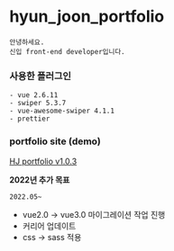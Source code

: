 # hyun_joon_portfolio

```
안녕하세요.
신입 front-end developer입니다.

```

### 사용한 플러그인

```
- vue 2.6.11
- swiper 5.3.7
- vue-awesome-swiper 4.1.1
- prettier

```

### portfolio site (demo)

[HJ portfolio v1.0.3](https://haryan248.github.io/hyun_joon_portfolio/)

**2022년 추가 목표**

`2022.05~`

- vue2.0 → vue3.0 마이그레이션 작업 진행
- 커리어 업데이트
- css → sass 적용
